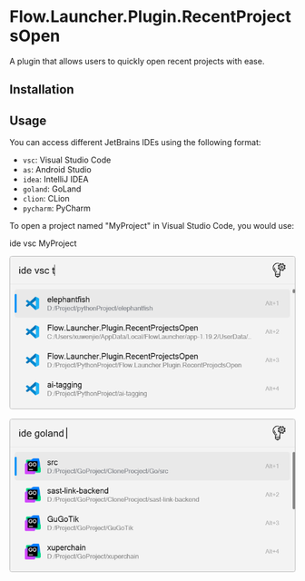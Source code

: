 # Flow.Launcher.Plugin.RecentProjectsOpen

A plugin that allows users to quickly open recent projects with ease.

## Installation

## Usage

You can access different JetBrains IDEs using the following format:

- `vsc`: Visual Studio Code
- `as`: Android Studio
- `idea`: IntelliJ IDEA
- `goland`: GoLand
- `clion`: CLion
- `pycharm`: PyCharm

To open a project named "MyProject" in Visual Studio Code, you would use:

ide vsc MyProject

![1727341595414](image/README/1727341595414.png)

![1727341641240](image/README/1727341641240.png)
